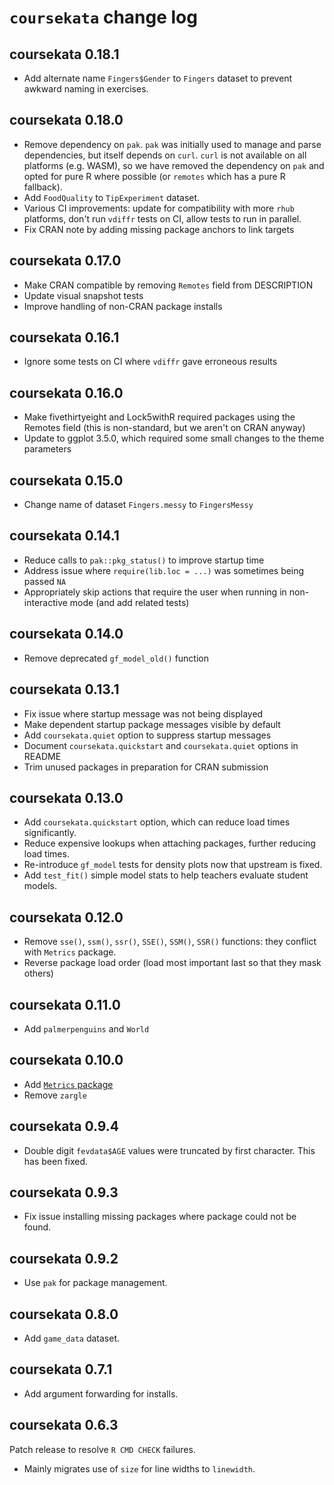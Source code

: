 # `coursekata` change log

## coursekata 0.18.1

- Add alternate name `Fingers$Gender` to `Fingers` dataset to prevent awkward naming in exercises.

## coursekata 0.18.0

- Remove dependency on `pak`. `pak` was initially used to manage and parse dependencies, but itself depends on `curl`. `curl` is not available on all platforms (e.g. WASM), so we have removed the dependency on `pak` and opted for pure R where possible (or `remotes` which has a pure R fallback).
- Add `FoodQuality` to `TipExperiment` dataset.
- Various CI improvements: update for compatibility with more `rhub` platforms, don't run `vdiffr` tests on CI, allow tests to run in parallel.
- Fix CRAN note by adding missing package anchors to link targets

## coursekata 0.17.0

- Make CRAN compatible by removing `Remotes` field from DESCRIPTION
- Update visual snapshot tests
- Improve handling of non-CRAN package installs

## coursekata 0.16.1

- Ignore some tests on CI where `vdiffr` gave erroneous results

## coursekata 0.16.0

- Make fivethirtyeight and Lock5withR required packages using the Remotes field (this is non-standard, but we aren't on CRAN anyway)
- Update to ggplot 3.5.0, which required some small changes to the theme parameters

## coursekata 0.15.0

- Change name of dataset `Fingers.messy` to `FingersMessy`

## coursekata 0.14.1

- Reduce calls to `pak::pkg_status()` to improve startup time
- Address issue where `require(lib.loc = ...)` was sometimes being passed `NA`
- Appropriately skip actions that require the user when running in non-interactive mode (and add related tests)

## coursekata 0.14.0

- Remove deprecated `gf_model_old()` function

## coursekata 0.13.1

- Fix issue where startup message was not being displayed
- Make dependent startup package messages visible by default
- Add `coursekata.quiet` option to suppress startup messages
- Document `coursekata.quickstart` and `coursekata.quiet` options in README
- Trim unused packages in preparation for CRAN submission

## coursekata 0.13.0

- Add `coursekata.quickstart` option, which can reduce load times significantly.
- Reduce expensive lookups when attaching packages, further reducing load times.
- Re-introduce `gf_model` tests for density plots now that upstream is fixed.
- Add `test_fit()` simple model stats to help teachers evaluate student models.

## coursekata 0.12.0

- Remove `sse()`, `ssm()`, `ssr()`, `SSE()`, `SSM()`, `SSR()` functions: they conflict with `Metrics` package.
- Reverse package load order (load most important last so that they mask others)

## coursekata 0.11.0

- Add `palmerpenguins` and `World`

## coursekata 0.10.0

- Add [`Metrics` package](https://CRAN.R-project.org/package=Metrics)
- Remove `zargle`

## coursekata 0.9.4

- Double digit `fevdata$AGE` values were truncated by first character. This has been fixed.

## coursekata 0.9.3

- Fix issue installing missing packages where package could not be found.

## coursekata 0.9.2

- Use `pak` for package management.

## coursekata 0.8.0

- Add `game_data` dataset.

## coursekata 0.7.1

- Add argument forwarding for installs.

## coursekata 0.6.3

Patch release to resolve `R CMD CHECK` failures.

- Mainly migrates use of `size` for line widths to `linewidth`.
